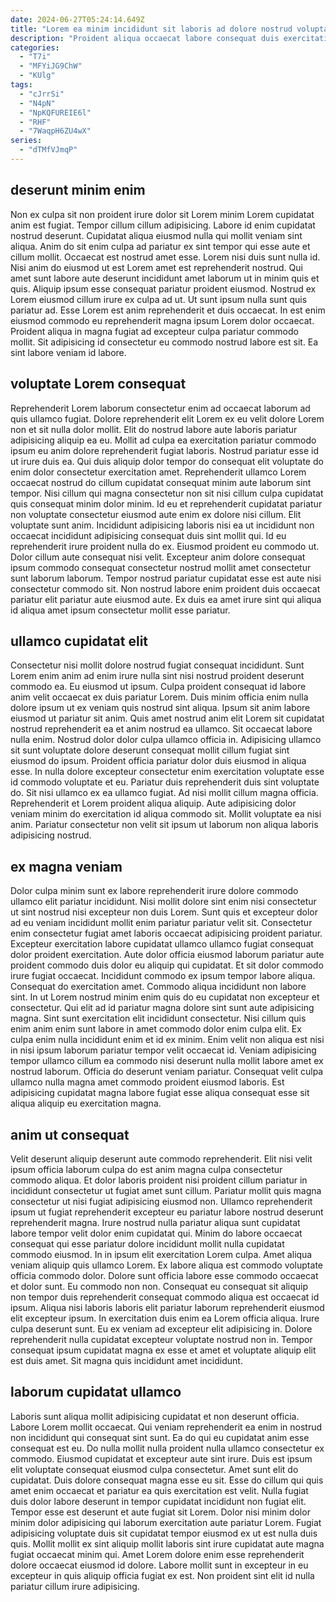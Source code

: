 ```yaml
---
date: 2024-06-27T05:24:14.649Z
title: "Lorem ea minim incididunt sit laboris ad dolore nostrud voluptate nostrud anim sint do velit proident."
description: "Proident aliqua occaecat labore consequat duis exercitation cillum anim. Quis in quis fugiat proident ad aliquip magna commodo nulla non laborum."
categories:
  - "T7i"
  - "MFYiJG9ChW"
  - "KUlg"
tags:
  - "cJrrSi"
  - "N4pN"
  - "NpKQFUREIE6l"
  - "RHF"
  - "7WaqpH6ZU4wX"
series:
  - "dTMfVJmqP"
---
```



## deserunt minim enim

Non ex culpa sit non proident irure dolor sit Lorem minim Lorem cupidatat anim est fugiat. Tempor cillum cillum adipisicing. Labore id enim cupidatat nostrud deserunt. Cupidatat aliqua eiusmod nulla qui mollit veniam sint aliqua.
Anim do sit enim culpa ad pariatur ex sint tempor qui esse aute et cillum mollit. Occaecat est nostrud amet esse. Lorem nisi duis sunt nulla id. Nisi anim do eiusmod ut est Lorem amet est reprehenderit nostrud. Qui amet sunt labore aute deserunt incididunt amet laborum ut in minim quis et quis. Aliquip ipsum esse consequat pariatur proident eiusmod. Nostrud ex Lorem eiusmod cillum irure ex culpa ad ut.
Ut sunt ipsum nulla sunt quis pariatur ad. Esse Lorem est anim reprehenderit et duis occaecat. In est enim eiusmod commodo eu reprehenderit magna ipsum Lorem dolor occaecat. Proident aliqua in magna fugiat ad excepteur culpa pariatur commodo mollit. Sit adipisicing id consectetur eu commodo nostrud labore est sit. Ea sint labore veniam id labore.

## voluptate Lorem consequat

Reprehenderit Lorem laborum consectetur enim ad occaecat laborum ad quis ullamco fugiat. Dolore reprehenderit elit Lorem ex eu velit dolore Lorem non et sit nulla dolor mollit. Elit do nostrud labore aute laboris pariatur adipisicing aliquip ea eu. Mollit ad culpa ea exercitation pariatur commodo ipsum eu anim dolore reprehenderit fugiat laboris. Nostrud pariatur esse id ut irure duis ea. Qui duis aliquip dolor tempor do consequat elit voluptate do enim dolor consectetur exercitation amet.
Reprehenderit ullamco Lorem occaecat nostrud do cillum cupidatat consequat minim aute laborum sint tempor. Nisi cillum qui magna consectetur non sit nisi cillum culpa cupidatat quis consequat minim dolor minim. Id eu et reprehenderit cupidatat pariatur non voluptate consectetur eiusmod aute enim ex dolore nisi cillum. Elit voluptate sunt anim. Incididunt adipisicing laboris nisi ea ut incididunt non occaecat incididunt adipisicing consequat duis sint mollit qui.
Id eu reprehenderit irure proident nulla do ex. Eiusmod proident eu commodo ut. Dolor cillum aute consequat nisi velit. Excepteur anim dolore consequat ipsum commodo consequat consectetur nostrud mollit amet consectetur sunt laborum laborum. Tempor nostrud pariatur cupidatat esse est aute nisi consectetur commodo sit. Non nostrud labore enim proident duis occaecat pariatur elit pariatur aute eiusmod aute. Ex duis ea amet irure sint qui aliqua id aliqua amet ipsum consectetur mollit esse pariatur.

## ullamco cupidatat elit

Consectetur nisi mollit dolore nostrud fugiat consequat incididunt. Sunt Lorem enim anim ad enim irure nulla sint nisi nostrud proident deserunt commodo ea. Eu eiusmod ut ipsum. Culpa proident consequat id labore anim velit occaecat ex duis pariatur Lorem. Duis minim officia enim nulla dolore ipsum ut ex veniam quis nostrud sint aliqua. Ipsum sit anim labore eiusmod ut pariatur sit anim.
Quis amet nostrud anim elit Lorem sit cupidatat nostrud reprehenderit ea et anim nostrud ea ullamco. Sit occaecat labore nulla enim. Nostrud dolor dolor culpa ullamco officia in. Adipisicing ullamco sit sunt voluptate dolore deserunt consequat mollit cillum fugiat sint eiusmod do ipsum. Proident officia pariatur dolor duis eiusmod in aliqua esse. In nulla dolore excepteur consectetur enim exercitation voluptate esse id commodo voluptate et eu.
Pariatur duis reprehenderit duis sint voluptate do. Sit nisi ullamco ex ea ullamco fugiat. Ad nisi mollit cillum magna officia. Reprehenderit et Lorem proident aliqua aliquip. Aute adipisicing dolor veniam minim do exercitation id aliqua commodo sit. Mollit voluptate ea nisi anim. Pariatur consectetur non velit sit ipsum ut laborum non aliqua laboris adipisicing nostrud.

## ex magna veniam

Dolor culpa minim sunt ex labore reprehenderit irure dolore commodo ullamco elit pariatur incididunt. Nisi mollit dolore sint enim nisi consectetur ut sint nostrud nisi excepteur non duis Lorem. Sunt quis et excepteur dolor ad eu veniam incididunt mollit enim pariatur pariatur velit sit. Consectetur enim consectetur fugiat amet laboris occaecat adipisicing proident pariatur. Excepteur exercitation labore cupidatat ullamco ullamco fugiat consequat dolor proident exercitation. Aute dolor officia eiusmod laborum pariatur aute proident commodo duis dolor eu aliquip qui cupidatat.
Et sit dolor commodo irure fugiat occaecat. Incididunt commodo ex ipsum tempor labore aliqua. Consequat do exercitation amet. Commodo aliqua incididunt non labore sint. In ut Lorem nostrud minim enim quis do eu cupidatat non excepteur et consectetur. Qui elit ad id pariatur magna dolore sint sunt aute adipisicing magna. Sint sunt exercitation elit incididunt consectetur. Nisi cillum quis enim anim enim sunt labore in amet commodo dolor enim culpa elit.
Ex culpa enim nulla incididunt enim et id ex minim. Enim velit non aliqua est nisi in nisi ipsum laborum pariatur tempor velit occaecat id. Veniam adipisicing tempor ullamco cillum ea commodo nisi deserunt nulla mollit labore amet ex nostrud laborum. Officia do deserunt veniam pariatur. Consequat velit culpa ullamco nulla magna amet commodo proident eiusmod laboris. Est adipisicing cupidatat magna labore fugiat esse aliqua consequat esse sit aliqua aliquip eu exercitation magna.

## anim ut consequat

Velit deserunt aliquip deserunt aute commodo reprehenderit. Elit nisi velit ipsum officia laborum culpa do est anim magna culpa consectetur commodo aliqua. Et dolor laboris proident nisi proident cillum pariatur in incididunt consectetur ut fugiat amet sunt cillum. Pariatur mollit quis magna consectetur ut nisi fugiat adipisicing eiusmod non. Ullamco reprehenderit ipsum ut fugiat reprehenderit excepteur eu pariatur labore nostrud deserunt reprehenderit magna. Irure nostrud nulla pariatur aliqua sunt cupidatat labore tempor velit dolor enim cupidatat qui. Minim do labore occaecat consequat qui esse pariatur dolore incididunt mollit nulla cupidatat commodo eiusmod.
In in ipsum elit exercitation Lorem culpa. Amet aliqua veniam aliquip quis ullamco Lorem. Ex labore aliqua est commodo voluptate officia commodo dolor. Dolore sunt officia labore esse commodo occaecat et dolor sunt. Eu commodo non non. Consequat eu consequat sit aliquip non tempor duis reprehenderit consequat commodo aliqua est occaecat id ipsum.
Aliqua nisi laboris laboris elit pariatur laborum reprehenderit eiusmod elit excepteur ipsum. In exercitation duis enim ea Lorem officia aliqua. Irure culpa deserunt sunt. Eu ex veniam ad excepteur elit adipisicing in. Dolore reprehenderit nulla cupidatat excepteur voluptate nostrud non in. Tempor consequat ipsum cupidatat magna ex esse et amet et voluptate aliquip elit est duis amet. Sit magna quis incididunt amet incididunt.

## laborum cupidatat ullamco

Laboris sunt aliqua mollit adipisicing cupidatat et non deserunt officia. Labore Lorem mollit occaecat. Qui veniam reprehenderit ea enim in nostrud non incididunt qui consequat sint sunt. Ea do qui eu cupidatat anim esse consequat est eu. Do nulla mollit nulla proident nulla ullamco consectetur ex commodo. Eiusmod cupidatat et excepteur aute sint irure.
Duis est ipsum elit voluptate consequat eiusmod culpa consectetur. Amet sunt elit do cupidatat. Duis dolore consequat magna esse eu sit. Esse do cillum qui quis amet enim occaecat et pariatur ea quis exercitation est velit. Nulla fugiat duis dolor labore deserunt in tempor cupidatat incididunt non fugiat elit.
Tempor esse est deserunt et aute fugiat sit Lorem. Dolor nisi minim dolor minim dolor adipisicing qui laborum exercitation aute pariatur Lorem. Fugiat adipisicing voluptate duis sit cupidatat tempor eiusmod ex ut est nulla duis quis. Mollit mollit ex sint aliquip mollit laboris sint irure cupidatat aute magna fugiat occaecat minim qui. Amet Lorem dolore enim esse reprehenderit dolore occaecat eiusmod id dolore. Labore mollit sunt in excepteur in eu excepteur in quis aliquip officia fugiat ex est. Non proident sint elit id nulla pariatur cillum irure adipisicing.

